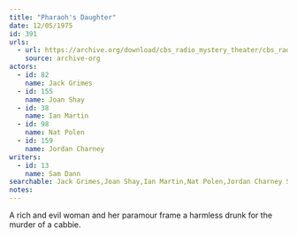 ```yaml
---
title: "Pharaoh's Daughter"
date: 12/05/1975
id: 391
urls: 
  - url: https://archive.org/download/cbs_radio_mystery_theater/cbs_radio_mystery_theater-0351-0400.zip/cbs_radio_mystery_theater-0351-0400%2Fcbsrmt_0391_pharoahs_daughter.mp3
    source: archive-org
actors:  
  - id: 82
    name: Jack Grimes  
  - id: 155
    name: Joan Shay  
  - id: 38
    name: Ian Martin  
  - id: 98
    name: Nat Polen  
  - id: 159
    name: Jordan Charney
writers:  
  - id: 13
    name: Sam Dann
searchable: Jack Grimes,Joan Shay,Ian Martin,Nat Polen,Jordan Charney Sam Dann
notes:  
---
```

A rich and evil woman and her paramour frame a harmless drunk for the murder of a cabbie.